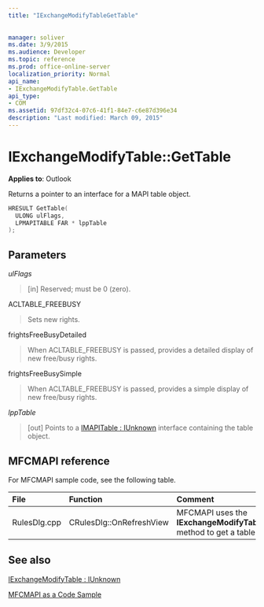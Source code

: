 ```yaml
---
title: "IExchangeModifyTableGetTable"
 
 
manager: soliver
ms.date: 3/9/2015
ms.audience: Developer
ms.topic: reference
ms.prod: office-online-server
localization_priority: Normal
api_name:
- IExchangeModifyTable.GetTable
api_type:
- COM
ms.assetid: 97df32c4-07c6-41f1-84e7-c6e87d396e34
description: "Last modified: March 09, 2015"
---
```


# IExchangeModifyTable::GetTable

  
  
**Applies to**: Outlook 
  
Returns a pointer to an interface for a MAPI table object.
  
```cpp
HRESULT GetTable( 
  ULONG ulFlags, 
  LPMAPITABLE FAR * lppTable 
); 

```

## Parameters

 _ulFlags_
  
> [in] Reserved; must be 0 (zero).
    
ACLTABLE_FREEBUSY
  
> Sets new rights.
    
frightsFreeBusyDetailed
  
> When ACLTABLE_FREEBUSY is passed, provides a detailed display of new free/busy rights.
    
frightsFreeBusySimple
  
> When ACLTABLE_FREEBUSY is passed, provides a simple display of new free/busy rights.
    
 _lppTable_
  
> [out] Points to a [IMAPITable : IUnknown](imapitableiunknown.md) interface containing the table object. 
    
## MFCMAPI reference

For MFCMAPI sample code, see the following table.
  
|**File**|**Function**|**Comment**|
|:-----|:-----|:-----|
|RulesDlg.cpp  <br/> |CRulesDlg::OnRefreshView  <br/> |MFCMAPI uses the **IExchangeModifyTable::GetTable** method to get a table of rules.  <br/> |
   
## See also



[IExchangeModifyTable : IUnknown](iexchangemodifytableiunknown.md)


[MFCMAPI as a Code Sample](mfcmapi-as-a-code-sample.md)

